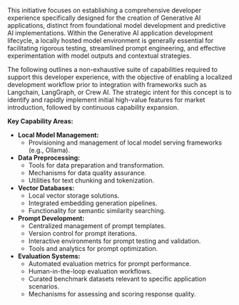 This initiative focuses on establishing a comprehensive developer experience specifically designed for the creation of Generative AI applications, distinct from foundational model development and predictive AI implementations. Within the Generative AI application development lifecycle, a locally hosted model environment is generally essential for facilitating rigorous testing, streamlined prompt engineering, and effective experimentation with model outputs and contextual strategies.

The following outlines a non-exhaustive suite of capabilities required to support this developer experience, with the objective of enabling a localized development workflow prior to integration with frameworks such as Langchain, LangGraph, or Crew AI. The strategic intent for this concept is to identify and rapidly implement initial high-value features for market introduction, followed by continuous capability expansion.

**Key Capability Areas:**

* **Local Model Management:**
    * Provisioning and management of local model serving frameworks (e.g., Ollama).
* **Data Preprocessing:**
    * Tools for data preparation and transformation.
    * Mechanisms for data quality assurance.
    * Utilities for text chunking and tokenization.
* **Vector Databases:**
    * Local vector storage solutions.
    * Integrated embedding generation pipelines.
    * Functionality for semantic similarity searching.
* **Prompt Development:**
    * Centralized management of prompt templates.
    * Version control for prompt iterations.
    * Interactive environments for prompt testing and validation.
    * Tools and analytics for prompt optimization.
* **Evaluation Systems:**
    * Automated evaluation metrics for prompt performance.
    * Human-in-the-loop evaluation workflows.
    * Curated benchmark datasets relevant to specific application scenarios.
    * Mechanisms for assessing and scoring response quality.